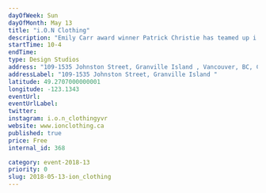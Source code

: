 ```yaml
---
dayOfWeek: Sun
dayOfMonth: May 13
title: "i.O.N Clothing"
description: "Emily Carr award winner Patrick Christie has teamed up i.O.N (formerly Hemp and Company), one of Canada's oldest eco clothing companies, to design and build their first Vancouver location. <br> <br> Built from BC wood and sustainable materials, i.O.N provides a retail environment that shows a concern for our planet both environmentally and socially. "
startTime: 10-4
endTime: 
type: Design Studios
address: "109-1535 Johnston Street, Granville Island , Vancouver, BC, Canada"
addressLabel: "109-1535 Johnston Street, Granville Island "
latitude: 49.2707000000001
longitude: -123.1343
eventUrl: 
eventUrlLabel: 
twitter: 
instagram: i.o.n_clothingyvr
website: www.ionclothing.ca 
published: true
price: Free
internal_id: 368

category: event-2018-13
priority: 0
slug: 2018-05-13-ion_clothing
---
```

